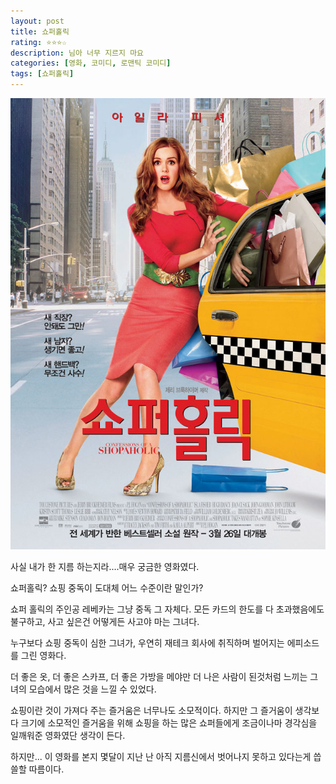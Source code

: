 ```yaml
---
layout: post
title: 쇼퍼홀릭
rating: ⭐️⭐️⭐️☆
description: 님아 너무 지르지 마요
categories: [영화, 코미디, 로맨틱 코미디]
tags: [쇼퍼홀릭]
---
```


![쇼퍼홀릭](../../img/2009/shopper_holic.jpg)

사실 내가 한 지름 하는지라....매우 궁금한 영화였다.

쇼퍼홀릭? 쇼핑 중독이 도대체 어느 수준이란 말인가?
 
쇼퍼 홀릭의 주인공 레베카는 그냥 중독 그 자체다. 모든 카드의 한도를 다 초과했음에도 불구하고, 사고 싶은건 어떻게든 사고야 마는 그녀다.


누구보다 쇼핑 중독이 심한 그녀가, 우연히 재테크 회사에 취직하며 벌어지는 에피소드를 그린 영화다.

더 좋은 옷, 더 좋은 스카프, 더 좋은 가방을 메야만 더 나은 사람이 된것처럼 느끼는 그녀의 모습에서 많은 것을 느낄 수 있었다.

쇼핑이란 것이 가져다 주는 즐거움은 너무나도 소모적이다. 하지만 그 즐거움이 생각보다 크기에 소모적인 즐거움을 위해 쇼핑을 하는 많은 쇼퍼들에게 조금이나마 경각심을 일깨워준 영화였단 생각이 든다.

하지만... 이 영화를 본지 몇달이 지난 난 아직 지름신에서 벗어나지 못하고 있다는게 씁쓸할 따름이다.